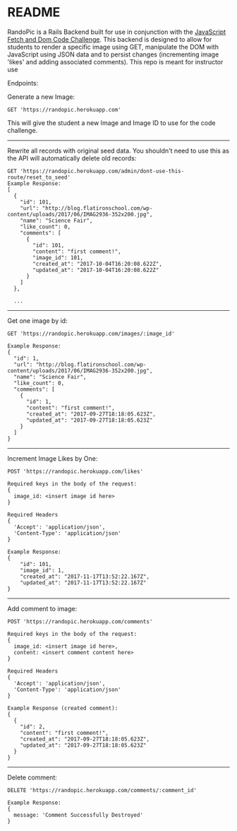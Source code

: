 # README

RandoPic is a Rails Backend built for use in conjunction with the [JavaScript Fetch and Dom Code Challenge](https://github.com/learn-co-curriculum/javascript-code-challenge-fetch-and-dom).  This backend is designed to allow for students to render a specific image using GET, manipulate the DOM with JavaScript using JSON data and to persist changes (incrementing image 'likes' and adding associated comments).  This repo is meant for instructor use

Endpoints:

Generate a new Image:
```
GET 'https://randopic.herokuapp.com'
```

This will give the student a new Image and Image ID to use for the code challenge.

---

Rewrite all records with original seed data. You shouldn't need to use this as the API will automatically delete old records:
```
GET 'https://randopic.herokuapp.com/admin/dont-use-this-route/reset_to_seed'
Example Response:
[
  {
    "id": 101,
    "url": "http://blog.flatironschool.com/wp-content/uploads/2017/06/IMAG2936-352x200.jpg",
    "name": "Science Fair",
    "like_count": 0,
    "comments": [
      {
        "id": 101,
        "content": "first comment!",
        "image_id": 101,
        "created_at": "2017-10-04T16:20:08.622Z",
        "updated_at": "2017-10-04T16:20:08.622Z"
      }
    ]
  },

  ...
```

---

Get one image by id:
```
GET 'https://randopic.herokuapp.com/images/:image_id'

Example Response:
{
  "id": 1,
  "url": "http://blog.flatironschool.com/wp-content/uploads/2017/06/IMAG2936-352x200.jpg",
  "name": "Science Fair",
  "like_count": 0,
  "comments": [
    {
      "id": 1,
      "content": "first comment!",
      "created_at": "2017-09-27T18:18:05.623Z",
      "updated_at": "2017-09-27T18:18:05.623Z"
    }
  ]
}
```

---

Increment Image Likes by One:
```
POST 'https://randopic.herokuapp.com/likes'

Required keys in the body of the request:
{
  image_id: <insert image id here>
}

Required Headers
{
  'Accept': 'application/json',
  'Content-Type': 'application/json'
}

Example Response:
{
    "id": 101,
    "image_id": 1,
    "created_at": "2017-11-17T13:52:22.167Z",
    "updated_at": "2017-11-17T13:52:22.167Z"
}
```

---

Add comment to image:
```
POST 'https://randopic.herokuapp.com/comments'

Required keys in the body of the request:
{
  image_id: <insert image id here>,
  content: <insert comment content here>
}

Required Headers
{
  'Accept': 'application/json',
  'Content-Type': 'application/json'
}

Example Response (created comment):
{
  {
    "id": 2,
    "content": "first comment!",
    "created_at": "2017-09-27T18:18:05.623Z",
    "updated_at": "2017-09-27T18:18:05.623Z"
  }
}
```

---

Delete comment:
```
DELETE 'https://randopic.herokuapp.com/comments/:comment_id'

Example Response:
{
  message: 'Comment Successfully Destroyed'
}
```

